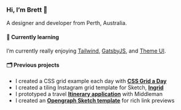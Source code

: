 ### Hi, I’m Brett 👋

A designer and developer from Perth, Australia.

#### 🌱 Currently learning

I’m currently really enjoying [Tailwind][tailwind], [GatsbyJS][gatsby], and [Theme UI][themeui].

#### 🗂 Previous projects

* I created a CSS grid example each day with **[CSS Grid a Day][cssgrid]**
* I created a tiling Instagram grid template for Sketch, **[Ingrid][ingrid]**
* I prototyped a travel **[Itinerary application][itinerary]** with Middleman
* I created an **[Opengraph Sketch template][opengraph]** for rich link previews


[gatsby]: https://www.gatsbyjs.org/ "Gatsby JS"
[themeui]: https://theme-ui.com/ "Theme UI"

[itinerary]: https://github.com/BrettJay/itinerary "Itinerary"
[ingrid]: https://github.com/BrettJay/ingrid "Ingrid Sketch template"
[cssgrid]: https://github.com/BrettJay/css-grid-a-day "CSS Grid a Day"
[opengraph]: https://github.com/BrettJay/ogp-template "Opengraph Sketch template"
[tailwind]: http://tailwindcss.com "Tailwind CSS"
